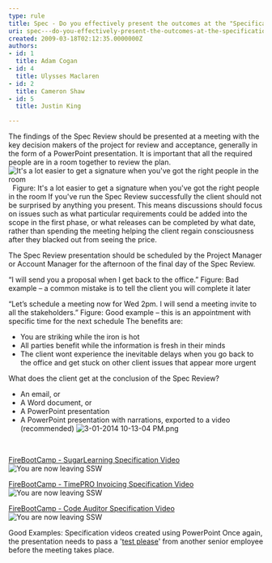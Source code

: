 ```yaml
---
type: rule
title: Spec - Do you effectively present the outcomes at the "Specification Review Presentation"?
uri: spec---do-you-effectively-present-the-outcomes-at-the-specification-review-presentation
created: 2009-03-18T02:12:35.0000000Z
authors:
- id: 1
  title: Adam Cogan
- id: 4
  title: Ulysses Maclaren
- id: 2
  title: Cameron Shaw
- id: 5
  title: Justin King

---
```


 The findings of the Spec Review should be presented at a meeting with the key decision makers of the project for review and acceptance, generally in the form of a PowerPoint presentation. It is important that all the required people are in a room together to review the plan.  ![It's a lot easier to get a signature when you've got the right people in the room](/Management/RulestoBetterSpecificationReviews/PublishingImages/ProjectManagement_DecisionMakers_Small.jpg)   Figure: It's a lot easier to get a signature when you've got the right people in the room 
If you've run the Spec Review successfully the client should not be surprised by anything you present. This means discussions should focus on issues such as what particular requirements could be added into the scope in the first phase, or what releases can be completed by what date, rather than spending the meeting helping the client regain consciousness after they blacked out from seeing the price.

The Spec Review presentation should be scheduled by the Project Manager or Account Manager for the afternoon of the final day of the Spec Review. 

“I will send you a proposal when I get back to the office.” 
Figure: Bad example – a common mistake is to tell the client you will complete it later <br>      

“Let’s schedule a meeting now for Wed 2pm. I will send a meeting invite to all the stakeholders.” 
Figure: Good example – this is an appointment with specific time for the next schedule
 The benefits are:  
- You are striking while the iron is hot
- All parties benefit while the information is fresh in their minds
- The client wont experience the inevitable delays when you go back to the office and get stuck on other client issues that appear more urgent

 What does the client get at the conclusion of the Spec Review?  

- An email, or
- A Word document, or
- A PowerPoint presentation
- A PowerPoint presentation with narrations, exported to a video (recommended)
![3-01-2014 10-13-04 PM.png](/Management/RulestoBetterSpecificationReviews/SiteAssets/Pages/SpecificationReviewPresentation/3-01-2014%2010-13-04%20PM.png)


 



[FireBootCamp - SugarLearning Specification Video](https&#58;//www.youtube.com/watch?v=nywSzMhkZV4) ![](/Style%20Library/SSW/CoreImages/external.gif "You are now leaving SSW")

[FireBootCamp - TimePRO Invoicing Specification Video](https&#58;//www.youtube.com/watch?v=VhWPZERUiYg) ![](/Style%20Library/SSW/CoreImages/external.gif "You are now leaving SSW")

[FireBootCamp - Code Auditor Specification Video](https&#58;//www.youtube.com/watch?v=vpFCtChJPVA) ![](/Style%20Library/SSW/CoreImages/external.gif "You are now leaving SSW")


Good Examples: Specification videos created using PowerPoint
Once again, the presentation needs to pass a '[test please](/Management/RulesToSuccessfulProjects/Pages/InternalTestPlease.aspx "Test Please")' from another senior employee before the meeting takes place.

